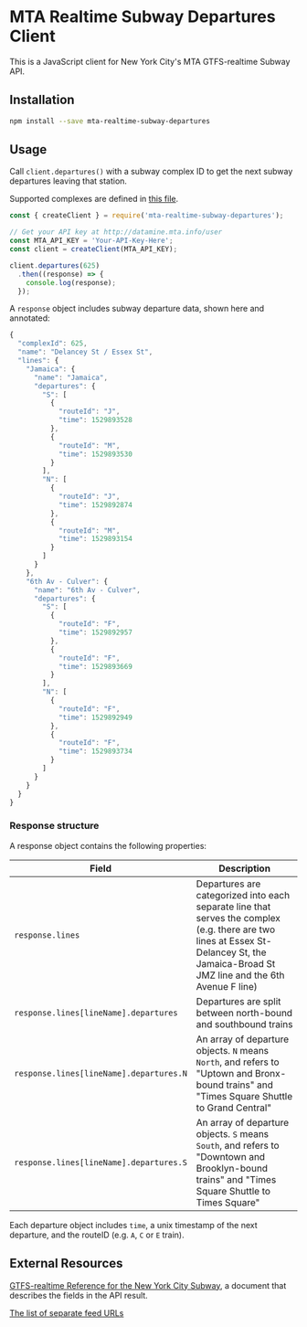 # MTA Realtime Subway Departures Client

This is a JavaScript client for New York City's MTA GTFS-realtime Subway API.

## Installation

```bash
npm install --save mta-realtime-subway-departures
```

## Usage

Call `client.departures()` with a subway complex ID to get the next subway departures leaving that station.

Supported complexes are defined in [this file](https://github.com/ericandrewlewis/mta-subway-complexes/blob/master/complexes.json).

```js
const { createClient } = require('mta-realtime-subway-departures');

// Get your API key at http://datamine.mta.info/user
const MTA_API_KEY = 'Your-API-Key-Here';
const client = createClient(MTA_API_KEY);

client.departures(625)
  .then((response) => {
    console.log(response);
  });
```

A `response` object includes subway departure data, shown here and annotated:

```js
{
  "complexId": 625,
  "name": "Delancey St / Essex St",
  "lines": {
    "Jamaica": {
      "name": "Jamaica",
      "departures": {
        "S": [
          {
            "routeId": "J",
            "time": 1529893528
          },
          {
            "routeId": "M",
            "time": 1529893530
          }
        ],
        "N": [
          {
            "routeId": "J",
            "time": 1529892874
          },
          {
            "routeId": "M",
            "time": 1529893154
          }
        ]
      }
    },
    "6th Av - Culver": {
      "name": "6th Av - Culver",
      "departures": {
        "S": [
          {
            "routeId": "F",
            "time": 1529892957
          },
          {
            "routeId": "F",
            "time": 1529893669
          }
        ],
        "N": [
          {
            "routeId": "F",
            "time": 1529892949
          },
          {
            "routeId": "F",
            "time": 1529893734
          }
        ]
      }
    }
  }
}
```

### Response structure

A response object contains the following properties:

| Field                  | Description |
|------------------------|-------------|
| `response.lines`             | Departures are categorized into each separate line that serves the complex (e.g. there are two lines at Essex St-Delancey St, the Jamaica-Broad St JMZ line and the 6th Avenue F line) |
| `response.lines[lineName].departures` | Departures are split between north-bound and southbound trains |
| `response.lines[lineName].departures.N` | An array of departure objects. `N` means `North`, and refers to "Uptown and Bronx-bound trains" and "Times Square Shuttle to Grand Central" |
| `response.lines[lineName].departures.S` | An array of departure objects. `S` means `South`, and refers to "Downtown and Brooklyn-bound trains" and "Times Square Shuttle to Times Square" |

Each departure object includes `time`, a unix timestamp of the next departure, and the routeID (e.g. `A`, `C` or `E` train).

## External Resources

[GTFS-realtime Reference for the New York City Subway](http://datamine.mta.info/sites/all/files/pdfs/GTFS-Realtime-NYC-Subway%20version%201%20dated%207%20Sep.pdf), a document that describes the fields in the API result.

[The list of separate feed URLs](http://datamine.mta.info/list-of-feeds)